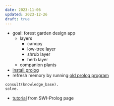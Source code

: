 ```yaml
---
date: 2023-11-06
updated: 2023-12-26
draft: true
---
```

- goal: forest garden design app
	- layers
		- canopy
		- low-tree layer
		- shrub layer
		- herb layer
	- companion plants
- [install prolog](https://www.swi-prolog.org/download/stable)
- refresh memory by running [old prolog program](https://github.com/sassela/roses-prolog)
```
consult(knowledge_base).
solve.
```
- [tutorial](https://book.simply-logical.space/src/text/1_part_i/3.0.html) from SWI-Prolog page
